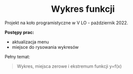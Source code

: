 <h1 align="center">Wykres funkcji</h1>
Projekt na koło programistyczne w V LO - październik 2022.

<b>Postępy prac: </b>
- aktualizacja menu
- miejsce do rysowania wykresów

Pełny temat:
> Wykres, miejsca zerowe i ekstremum funkcji y=f(x)
